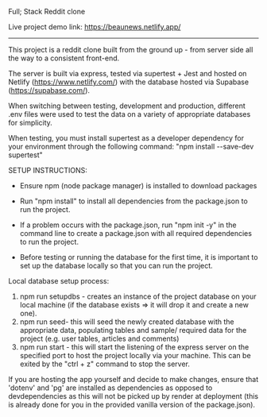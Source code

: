 Full; Stack Reddit clone 

Live project demo link: https://beaunews.netlify.app/

---

This project is a reddit clone built from the ground up - from server side all the way to a consistent front-end.

The server is built via express, tested via supertest + Jest and hosted on Netlify (https://www.netlify.com/) with the database hosted via Supabase (https://supabase.com/).

When switching between testing, development and production, different .env files were used to test the data on a variety of appropriate databases for simplicity.

When testing, you must install supertest as a developer dependency for your environment through the following command: "npm install --save-dev supertest"

SETUP INSTRUCTIONS:

- Ensure npm (node package manager) is installed to download packages
- Run "npm install" to install all dependencies from the package.json to run the project.
- If a problem occurs with the package.json, run "npm init -y" in the command line to create a package.json with all required dependencies to run the project.

- Before testing or running the database for the first time, it is important to set up the database locally so that you can run the project.

Local database setup process: 
1. npm run setupdbs - creates an instance of the project database on your local machine (if the database exists => it will drop it and create a new one).
2. npm run seed- this will seed the newly created database with the appropriate data, populating tables and sample/ required data for the project (e.g. user tables, articles and comments)
3. npm run start - this will start the listening of the express server on the specified port to host the project locally via your machine. This can be exited by the "ctrl + z" command to stop the server.

If you are hosting the app yourself and decide to make changes, ensure that 'dotenv' and 'pg' are installed as dependencies as opposed to devdependencies as this will not be picked up by render at deployment (this is already done for you in the provided vanilla version of the package.json).

